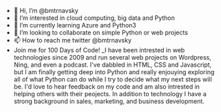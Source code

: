 - 👋 Hi, I’m @bmtrnavsky
- 👀 I’m interested in cloud computing, big data and Python
- 🌱 I’m currently learning Azure and Python3
- 💞️ I’m looking to collaborate on simple Python or web projects 
- 📫 How to reach me twitter @bmtrnavsky
- Join me for 100 Days of Code! 
_I have been intrested in web technologies since 2009 and run several web projects on Wordpress, Ning, and even a podcast. I've dabbled in HTML, CSS and Javascript, but I am finally getting deep into Python and really enjouying exploring all of what Python can do while I try to decide what my next steps will be. I'd love to hear feedback on my code and am also intrested in helping others with their peojects. In addition to technology I have a strong background in sales, marketing, and business development.  
<!---
bmtrnavsky/bmtrnavsky is a ✨ special ✨ repository because its `README.md` (this file) appears on your GitHub profile.
You can click the Preview link to take a look at your changes.
--->
<script src="https://tryhackme.com/badge/2168721"></script>
